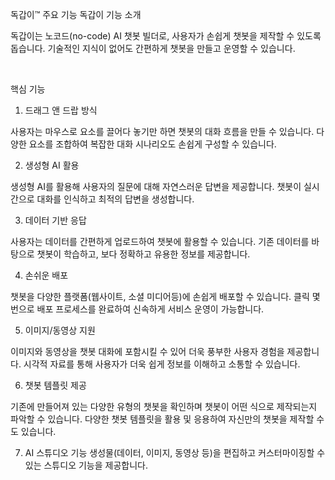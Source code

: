 독갑이™ 주요 기능
독갑이 기능 소개
‍

독갑이는 노코드(no-code) AI 챗봇 빌더로, 사용자가 손쉽게 챗봇을 제작할 수 있도록 돕습니다. 기술적인 지식이 없어도 간편하게 챗봇을 만들고 운영할 수 있습니다.

‍

핵심 기능
1. 드래그 앤 드랍 방식

사용자는 마우스로 요소를 끌어다 놓기만 하면 챗봇의 대화 흐름을 만들 수 있습니다.
다양한 요소를 조합하여 복잡한 대화 시나리오도 손쉽게 구성할 수 있습니다.
‍

2. 생성형 AI 활용

생성형 AI를 활용해 사용자의 질문에 대해 자연스러운 답변을 제공합니다.
챗봇이 실시간으로 대화를 인식하고 최적의 답변을 생성합니다.
‍

3. 데이터 기반 응답

사용자는 데이터를 간편하게 업로드하여 챗봇에 활용할 수 있습니다.
기존 데이터를 바탕으로 챗봇이 학습하고, 보다 정확하고 유용한 정보를 제공합니다.
‍

4. 손쉬운 배포

챗봇을 다양한 플랫폼(웹사이트, 소셜 미디어등)에 손쉽게 배포할 수 있습니다.
클릭 몇 번으로 배포 프로세스를 완료하여 신속하게 서비스 운영이 가능합니다.
‍

5. 이미지/동영상 지원

이미지와 동영상을 챗봇 대화에 포함시킬 수 있어 더욱 풍부한 사용자 경험을 제공합니다.
시각적 자료를 통해 사용자가 더욱 쉽게 정보를 이해하고 소통할 수 있습니다.
‍

6. 챗봇 템플릿 제공

기존에 만들어져 있는 다양한 유형의 챗봇을 확인하며 챗봇이 어떤 식으로 제작되는지 파악할 수 있습니다.
다양한 챗봇 템플릿을 활용 및 응용하여 자신만의 챗봇을 제작할 수도 있습니다.
‍

7. AI 스튜디오 기능
생성물(데이터, 이미지, 동영상 등)을 편집하고 커스터마이징할 수 있는 스튜디오 기능을 제공합니다.
